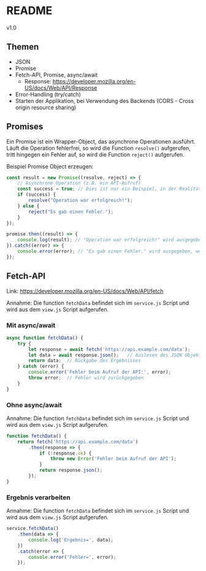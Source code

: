 # README
v1.0

## Themen

- JSON
- Promise
- Fetch-API, Promise, async/await
    - Response: https://developer.mozilla.org/en-US/docs/Web/API/Response
- Error-Handling (try/catch)
- Starten der Applikation, bei Verwendung des Backends (CORS - Cross origin resource sharing)


## Promises

Ein Promise ist ein Wrapper-Object, das asynchrone Operationen ausführt. Läuft die Operation fehlerfrei, so wird die
Function `resolve()` aufgerufen, tritt hingegen ein Fehler auf, so wird die Function `reject()` aufgerufen.

Beispiel Promise Object erzeugen:

```javascript
const result = new Promise((resolve, reject) => {
    // Asynchrone Operation (z.B. ein API-Aufruf)
    const success = true; // Dies ist nur ein Beispiel, in der Realität wäre dies das Ergebnis der Operation
    if (success) {
        resolve("Operation war erfolgreich!");
    } else {
        reject("Es gab einen Fehler.");
    }
});

promise.then((result) => {
    console.log(result); // "Operation war erfolgreich!" wird ausgegeben, wenn resolve aufgerufen wurde
}).catch((error) => {
    console.error(error); // "Es gab einen Fehler." wird ausgegeben, wenn reject aufgerufen wurde
});
```


## Fetch-API

Link: https://developer.mozilla.org/en-US/docs/Web/API/fetch

Annahme: Die function `fetchData` befindet sich im `service.js` Script und wird aus dem `view.js` Script aufgerufen.

### Mit async/await
```javascript
async function fetchData() {
    try {
        let response = await fetch('https://api.example.com/data');
        let data = await response.json();   // Auslesen des JSON Objektes 
        return data;  // Rückgabe des Ergebnisses
    } catch (error) {
        console.error('Fehler beim Aufruf der API:', error);
        throw error;  // Fehler wird zurückgegeben
    }
}
```

### Ohne async/await

Annahme: Die function `fetchData` befindet sich im `service.js` Script und wird aus dem `view.js` Script aufgerufen.

```javascript
function fetchData() {
    return fetch('https://api.example.com/data')
        .then(response => {
            if (!response.ok) {
                throw new Error('Fehler beim Aufruf der API');
            }
            return response.json();
        });
}
```


### Ergebnis verarbeiten

Annahme: Die function `fetchData` befindet sich im `service.js` Script und wird aus dem `view.js` Script aufgerufen.

```javascript
service.fetchData()
    .then(data => {
        console.log('Ergebnis=', data);
    })
    .catch(error => {
        console.error('Fehler=', error);
    });
```